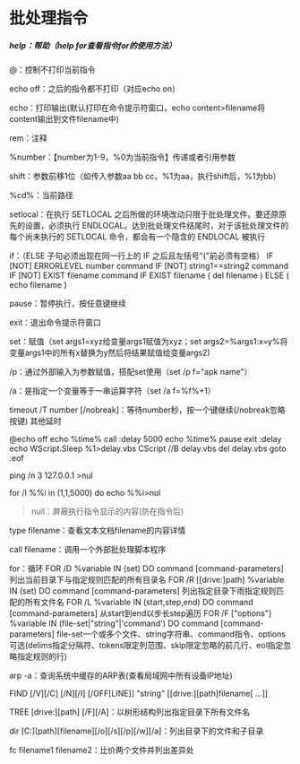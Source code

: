 # 批处理指令

##### **help**：帮助（help for查看指令for的使用方法）

@：控制不打印当前指令

echo off：之后的指令都不打印（对应echo on）

echo：打印输出(默认打印在命令提示符窗口，echo content>filename将content输出到文件filename中)

rem：注释

%number：【number为1-9，%0为当前指令】传递或者引用参数

shift：参数前移1位（如传入参数aa bb cc，%1为aa，执行shift后，%1为bb）

%cd%：当前路径

setlocal：在执行 SETLOCAL 之后所做的环境改动只限于批处理文件。要还原原先的设置，必须执行 ENDLOCAL。达到批处理文件结尾时，对于该批处理文件的每个尚未执行的 SETLOCAL 命令，都会有一个隐含的 ENDLOCAL 被执行

if：（ELSE 子句必须出现在同一行上的 IF 之后且左括号"("前必须有空格）
IF [NOT] ERRORLEVEL number command
IF [NOT] string1==string2 command
IF [NOT] EXIST filename command
IF EXIST filename (
del filename
) ELSE (
echo filename
)

pause：暂停执行，按任意键继续

exit：退出命令提示符窗口

set：赋值（set args1=xyz给变量args1赋值为xyz；set args2=%args1:x=y%将变量args1中的所有x替换为y然后将结果赋值给变量args2)

/p：通过外部输入为参数赋值，搭配set使用（set /p f="apk name"）

/a：是指定一个变量等于一串运算字符（set /a f=%f%+1）

timeout /T number [/nobreak]：等待number秒，按一个键继续(/nobreak忽略按键)
其他延时

@echo off
echo %time%
call :delay 5000
echo %time%
pause
exit
:delay
echo WScript.Sleep %1>delay.vbs
CScript //B delay.vbs
del delay.vbs
goto :eof

ping /n 3 127.0.0.1 >nul

for /l %%i in (1,1,5000) do echo %%i>nul

>null：屏蔽执行指令显示的内容(防在指令后)

type filename：查看文本文档filename的内容详情

call filename：调用一个外部批处理脚本程序

for：循环
FOR /D %variable IN (set) DO command [command-parameters]
列出当前目录下与指定规则匹配的所有目录名
FOR /R [[drive:]path] %variable IN (set) DO command [command-parameters]
列出指定目录下雨指定规则匹配的所有文件名
FOR /L %variable IN (start,step,end) DO command [command-parameters]
从start到end以步长step遍历
FOR /F ["options"] %variable IN (file-set|"string"|'command') DO command 
[command-parameters]
file-set一个或多个文件、string字符串、command指令、options可选(delims指定分隔符、tokens限定列范围、skip限定忽略的前几行、eol指定忽略指定规则的行)

arp -a：查询系统中缓存的ARP表(查看局域网中所有设备IP地址)

FIND [/V][/C] [/N][/I] [/OFF[LINE]] "string" [[drive:][path]filename[ ...]]

TREE [drive:][path] [/F][/A]：以树形结构列出指定目录下所有文件名

dir [C:][path][filename][/o][/s][/p][/w][/a]：列出目录下的文件和子目录

fc filename1 filename2：比价两个文件并列出差异处